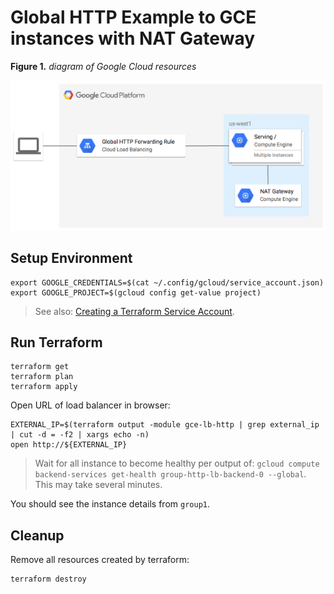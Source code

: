 # Global HTTP Example to GCE instances with NAT Gateway

**Figure 1.** *diagram of Google Cloud resources*

![architecture diagram](./diagram.png)

## Setup Environment

```
export GOOGLE_CREDENTIALS=$(cat ~/.config/gcloud/service_account.json)
export GOOGLE_PROJECT=$(gcloud config get-value project)
```

> See also: [Creating a Terraform Service Account](https://www.terraform.io/docs/providers/google/index.html#authentication-json-file).

## Run Terraform

```
terraform get
terraform plan
terraform apply
```

Open URL of load balancer in browser:

```
EXTERNAL_IP=$(terraform output -module gce-lb-http | grep external_ip | cut -d = -f2 | xargs echo -n)
open http://${EXTERNAL_IP}
```

> Wait for all instance to become healthy per output of: `gcloud compute backend-services get-health group-http-lb-backend-0 --global`. This may take several minutes.

You should see the instance details from `group1`.

## Cleanup

Remove all resources created by terraform:

```
terraform destroy
```
